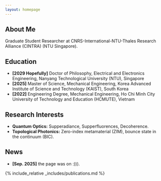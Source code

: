 ```yaml
---
layout: homepage
---
```


## About Me
Graduate Student Researcher at CNRS-International-NTU-Thales Research Alliance (CINTRA) (NTU Singapore).

## Education
- **[2029 Hopefully]** Doctor of Philosophy, Electrical and Electronics Engineering, Nanyang Technological University (NTU), Singapore
- **[2025]** Master of Science, Mechanical Engineering, Korea Advanced Institute of Science and Technology (KAIST), South Korea
- **[2022]** Engineering Degree, Mechanical Engineering, Ho Chi Minh City University of Technology and Education (HCMUTE), Vietnam

## Research Interests
- **Quantum Optics:** Supperadiance, Supperfluorences, Decoherence.
- **Topological Photonics:** Zero-index metamaterial (ZIM), bounce state in the continuum (BIC).

## News

- **[Sep. 2025]** the page was on :))).


{% include_relative _includes/publications.md %}
